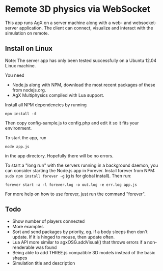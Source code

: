 # Remote 3D physics via WebSocket

This app runs AgX on a server machine along with a web- and websocket-server application. The client can connect, visualize and interact with the simulation on remote.

## Install on Linux

Note: The server app has only been tested successfully on a Ubuntu 12.04 Linux machine.

You need
* Node.js along with NPM, download the most recent packages of these from nodejs.org.
* AgX Multiphysics compiled with Lua support.

Install all NPM dependencies by running
```
npm install -d
```

Then copy config-sample.js to config.php and edit it so it fits your environment.

To start the app, run
```
node app.js
```
in the app directory. Hopefully there will be no errors.

To start a "long run" with the servers running in a background daemon, you can consider starting the Node.js app in Forever. Install forever from NPM: ```sudo npm install forever -g``` (g is for global install). Then run:

```
forever start -a -l forever.log -o out.log -e err.log app.js
```

For more help on how to use forever, just run the command "forever".

## Todo

* Show number of players connected
* More examples
* Sort and send packages by priority, eg. if a body sleeps then don't update. If it is hinged to mouse, then update often.
* Lua API more similar to agxOSG.addVisual() that throws errors if a non-renderable was found
* Being able to add THREE.js compatible 3D models instead of the basic shapes
* Simulation title and description